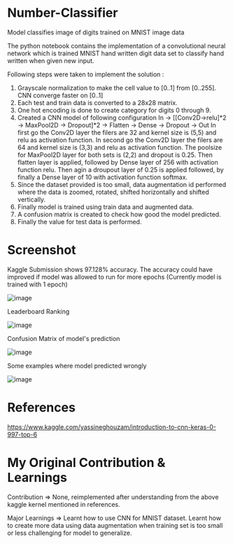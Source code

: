 # Number-Classifier
Model classifies image of digits trained on MNIST image data

The python notebook contains the implementation of a convolutional neural network which is trained MNIST hand written digit data set to classify hand written when given new input.

Following steps were taken to implement the solution :
1. Grayscale normalization to make the cell value to [0..1] from [0..255]. CNN converge faster on [0..1]
2. Each test and train data is converted to a 28x28 matrix.
3. One hot encoding is done to create category for digits 0 through 9.
4. Created a CNN model of following configuration
    In -> [[Conv2D->relu]*2 -> MaxPool2D -> Dropout]*2 -> Flatten -> Dense -> Dropout -> Out
    In first go the Conv2D layer the filers are 32 and kernel size is (5,5) and relu as activation function.
    In second go the Conv2D layer the filers are 64 and kernel size is (3,3) and relu as activation function.
    The poolsize for MaxPool2D layer for both sets is (2,2) and dropout is 0.25.
    Then flatten layer is applied, followed by Dense layer of 256 with activation function relu.
    Then agin a droupout layer of 0.25 is applied followed, by finally a Dense layer of 10 with activation function softmax.
5. Since the dataset provided is too small, data augmentation id performed where the data is zoomed, rotated, shifted horizontally and shifted vertically.
6. Finally model is trained using train data and augmented data.
7. A confusion matrix is created to check how good the model predicted.
8. Finally the value for test data is performed.

# Screenshot

Kaggle Submission shows 97.128% accuracy. The accuracy could have improved if model was allowed to run for more epochs (Currently model is trained with 1 epoch)

![image](https://user-images.githubusercontent.com/16362957/54154199-5af77d80-4467-11e9-9066-da02c98f005d.png)

Leaderboard Ranking

![image](https://user-images.githubusercontent.com/16362957/54154231-6f3b7a80-4467-11e9-82d0-283d4e9ab2b9.png)

Confusion Matrix of model's prediction

![image](https://user-images.githubusercontent.com/16362957/54154306-9eea8280-4467-11e9-9fc2-06ca0d08f8ac.png)

Some examples where model predicted wrongly

![image](https://user-images.githubusercontent.com/16362957/54154355-bd507e00-4467-11e9-967e-6516c64ce6aa.png)

# References
https://www.kaggle.com/yassineghouzam/introduction-to-cnn-keras-0-997-top-6

# My Original Contribution & Learnings

Contribution =>
None, reimplemented after understanding from the above kaggle kernel mentioned in references.

Major Learnings => 
Learnt how to use CNN for MNIST dataset.
Learnt how to create more data using data augmentation when training set is too small or less challenging for model to generalize.
